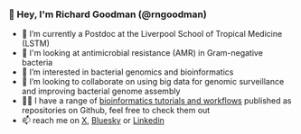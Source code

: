 ### 👋 Hey, I'm Richard Goodman (@rngoodman)

- 📍 I’m currently a Postdoc at the Liverpool School of Tropical Medicine (LSTM)
- 🧫 I'm looking at antimicrobial resistance (AMR) in Gram-negative bacteria
- 👀 I’m interested in bacterial genomics and bioinformatics 
- 🤝 I’m looking to collaborate on using big data for genomic surveillance and improving bacterial genome assembly
- 🧑‍💻 I have a range of [bioinformatics tutorials and workflows](https://rngoodman.github.io/tutorials) published as repositories on Github, feel free to check them out
- 📫 reach me on [X](https://twitter.com/Another_Goodman), [Bluesky](https://bsky.app/profile/richard-goodman.bsky.social) or [Linkedin](https://www.linkedin.com/in/richard-n-goodman)
